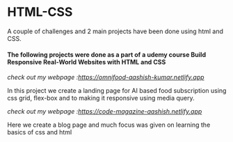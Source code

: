 # HTML-CSS
A couple of challenges and 2 main projects have been done using html and CSS.

#### The following projects were done as a part of a udemy course Build Responsive Real-World Websites with HTML and CSS
*check out my webpage :https://omnifood-aashish-kumar.netlify.app*

In this project we create a landing page for AI based food subscription using css grid, flex-box and to making it responsive using media query. 

*check out my webpage :https://code-magazine-aashish.netlify.app*

Here we create a blog page and much focus was given on learning the basics of css and html
